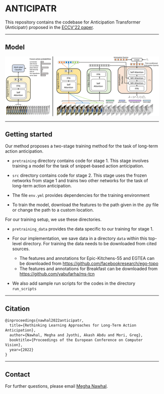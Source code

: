 # ANTICIPATR

This repository contains the codebase for Anticipation Transformer (Anticipatr) proposed in the [ECCV'22 paper](https://meghanawhal.github.io/projects/anticipatr/resources/nawhal_eccv22.pdf).

---

## Model

<div align='center'>
  <img src='assets/model.png' width='512px'>
</div>

---

## Getting started

Our method proposes a two-stage training method for the task of long-term action anticipation.

- `pretraining` directory contains code for stage 1. This stage involves training a model for the task of snippet-based action anticipation.
- `src` directory contains code for stage 2. This stage uses the frozen networks from stage 1 and trains two other networks for the task of long-term action anticipation.

- The file `env.yml` provides dependencies for the training environment

- To train the model, download the features to the path given in the
<dataset>.py file or change the path to a custom location.

For our training setup, we use these directories.

- `pretraining_data` provides the data specific to our training for stage 1.
- For our implementation, we save data in a directory `data` within this
  top-level directory. For training the data needs to be downloaded from cited sources.
   - The features and annotations for Epic-Kitchens-55 and EGTEA can be downloaded from
   https://github.com/facebookresearch/ego-topo
   - The features and annotations for Breakfast can be downloaded from
   https://github.com/yabufarha/ms-tcn


- We also add sample run scripts for the codes in the directory `run_scripts`

---

## Citation

```
@inproceedings{nawhal2022anticipatr,
  title={Rethinking Learning Approaches for Long-Term Action Anticipation},
  author={Nawhal, Megha and Jyothi, Akash Abdu and Mori, Greg},
  booktitle={Proceedings of the European Conference on Computer Vision},
  year={2022}
}
```

---


## Contact

For further questions, please email [Megha Nawhal](http://meghanawhal.github.io).
